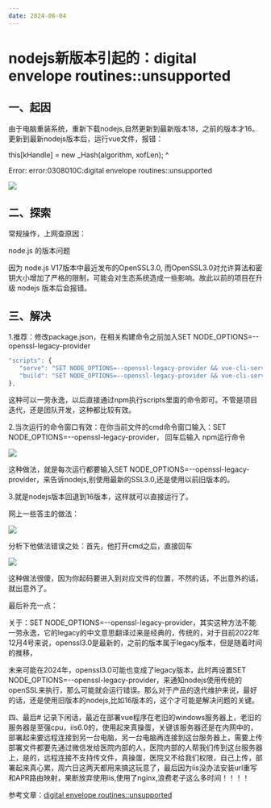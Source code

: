 ```yaml
---
date: 2024-06-04
---
```


# nodejs新版本引起的：digital envelope routines::unsupported

## 一、起因

由于电脑重装系统，重新下载nodejs,自然更新到最新版本18，之前的版本才16。更新到最新nodejs版本后，运行vue文件，报错：

this[kHandle] = new _Hash(algorithm, xofLen);
^

Error: error:0308010C:digital envelope routines::unsupported

<img src="/public/problem/2024-06-04-1.png"  />

## 二、探索

常规操作，上网查原因：

node.js 的版本问题

因为 node.js V17版本中最近发布的OpenSSL3.0, 而OpenSSL3.0对允许算法和密钥大小增加了严格的限制，可能会对生态系统造成一些影响。故此以前的项目在升级 nodejs 版本后会报错。

## 三、解决

1.推荐：修改package.json，在相关构建命令之前加入SET NODE_OPTIONS=--openssl-legacy-provider

```js
"scripts": {
   "serve": "SET NODE_OPTIONS=--openssl-legacy-provider && vue-cli-service serve",
   "build": "SET NODE_OPTIONS=--openssl-legacy-provider && vue-cli-service build"
},
```

这种可以一劳永逸，以后直接通过npm执行scripts里面的命令即可。不管是项目迭代，还是团队开发，这种都比较有效。

2.当次运行的命令窗口有效：在你当前文件的cmd命令窗口输入：SET NODE_OPTIONS=--openssl-legacy-provider， 回车后输入 npm运行命令

<img src="/public/problem/2024-06-04-2.png"  />

这种做法，就是每次运行都要输入SET NODE_OPTIONS=--openssl-legacy-provider，来告诉nodejs,别使用最新的SSL3.0,还是使用以前旧版本的。

3.就是nodejs版本回退到16版本，这样就可以直接运行了。

网上一些答主的做法：

<img src="/public/problem/2024-06-04-3.png"  />

 分析下他做法错误之处：首先，他打开cmd之后，直接回车

 <img src="/public/problem/2024-06-04-4.png"  />

 这种做法很傻，因为你起码要进入到对应文件的位置，不然的话，不出意外的话，就出意外了。

<span class="c-red"> 最后补充一点：</span>

关于：SET NODE_OPTIONS=--openssl-legacy-provider，其实这种方法不能一劳永逸，它的legacy的中文意思翻译过来是经典的，传统的，对于目前2022年12月4号来说，openssl3.0是最新的，之前的版本属于legacy版本，但是随着时间的推移，

未来可能在2024年，openssl3.0可能也变成了legacy版本，此时再设置SET NODE_OPTIONS=--openssl-legacy-provider，来通知nodejs使用传统的openSSL来执行，那么可能就会运行错误。那么对于产品的迭代维护来说，最好的话，还是使用旧版本的nodejs,比如16版本的，这个才可能是解决问题的关键。

四、最后#
记录下闲话，最近在部署vue程序在老旧的windows服务器上，老旧的服务器是至强cpu，iis6.0的，使用起来真操蛋，关键该服务器还是在内网中的，部署起来要远程连接到另一台电脑，另一台电脑再连接到这台服务器上，需要上传部署文件都要先通过微信发给医院内部的人，医院内部的人帮我们传到这台服务器上，是的，远程连接不支持传文件，真操蛋，医院又不给我们权限，自己上传，部署起来真心累，周六日这两天都用来搞这玩意了，最后因为iis没办法安装url重写和APR路由映射，果断放弃使用iis,使用了nginx,浪费老子这么多时间！！！！

参考文章：<a class="cursor-pointer" target="_blank" href="https://www.cnblogs.com/hmy-666/p/16949982.html">digital envelope routines::unsupported</a>
